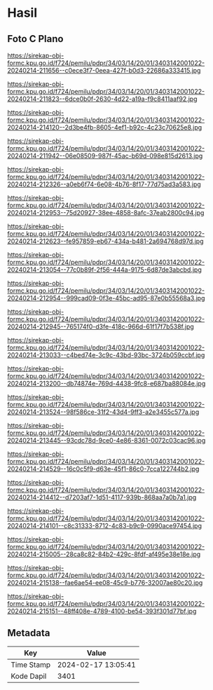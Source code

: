 # Hasil

## Foto C Plano

https://sirekap-obj-formc.kpu.go.id/f724/pemilu/pdpr/34/03/14/20/01/3403142001022-20240214-211656--c0ece3f7-0eea-427f-b0d3-22686a333415.jpg

https://sirekap-obj-formc.kpu.go.id/f724/pemilu/pdpr/34/03/14/20/01/3403142001022-20240214-211823--6dce0b0f-2630-4d22-a19a-f9c8411aaf92.jpg

https://sirekap-obj-formc.kpu.go.id/f724/pemilu/pdpr/34/03/14/20/01/3403142001022-20240214-214120--2d3be4fb-8605-4ef1-b92c-4c23c70625e8.jpg

https://sirekap-obj-formc.kpu.go.id/f724/pemilu/pdpr/34/03/14/20/01/3403142001022-20240214-211942--06e08509-987f-45ac-b69d-098e815d2613.jpg

https://sirekap-obj-formc.kpu.go.id/f724/pemilu/pdpr/34/03/14/20/01/3403142001022-20240214-212326--a0eb6f74-6e08-4b76-8f17-77d75ad3a583.jpg

https://sirekap-obj-formc.kpu.go.id/f724/pemilu/pdpr/34/03/14/20/01/3403142001022-20240214-212953--75d20927-38ee-4858-8afc-37eab2800c94.jpg

https://sirekap-obj-formc.kpu.go.id/f724/pemilu/pdpr/34/03/14/20/01/3403142001022-20240214-212623--fe957859-eb67-434a-b481-2a694768d97d.jpg

https://sirekap-obj-formc.kpu.go.id/f724/pemilu/pdpr/34/03/14/20/01/3403142001022-20240214-213054--77c0b89f-2f56-444a-9175-6d87de3abcbd.jpg

https://sirekap-obj-formc.kpu.go.id/f724/pemilu/pdpr/34/03/14/20/01/3403142001022-20240214-212954--999cad09-0f3e-45bc-ad95-87e0b55568a3.jpg

https://sirekap-obj-formc.kpu.go.id/f724/pemilu/pdpr/34/03/14/20/01/3403142001022-20240214-212945--765174f0-d3fe-418c-966d-61f17f7b538f.jpg

https://sirekap-obj-formc.kpu.go.id/f724/pemilu/pdpr/34/03/14/20/01/3403142001022-20240214-213033--c4bed74e-3c9c-43bd-93bc-3724b059ccbf.jpg

https://sirekap-obj-formc.kpu.go.id/f724/pemilu/pdpr/34/03/14/20/01/3403142001022-20240214-213200--db74874e-769d-4438-9fc8-e687ba88084e.jpg

https://sirekap-obj-formc.kpu.go.id/f724/pemilu/pdpr/34/03/14/20/01/3403142001022-20240214-213524--98f586ce-31f2-43d4-9ff3-a2e3455c577a.jpg

https://sirekap-obj-formc.kpu.go.id/f724/pemilu/pdpr/34/03/14/20/01/3403142001022-20240214-213445--93cdc78d-9ce0-4e86-8361-0072c03cac96.jpg

https://sirekap-obj-formc.kpu.go.id/f724/pemilu/pdpr/34/03/14/20/01/3403142001022-20240214-214529--16c0c5f9-d63e-45f1-86c0-7cca122744b2.jpg

https://sirekap-obj-formc.kpu.go.id/f724/pemilu/pdpr/34/03/14/20/01/3403142001022-20240214-214412--d7203af7-1d51-4117-939b-868aa7a0b7a1.jpg

https://sirekap-obj-formc.kpu.go.id/f724/pemilu/pdpr/34/03/14/20/01/3403142001022-20240214-214101--c8c31333-8712-4c83-b9c9-0990ace97454.jpg

https://sirekap-obj-formc.kpu.go.id/f724/pemilu/pdpr/34/03/14/20/01/3403142001022-20240214-215005--28ca8c82-84b2-429c-8fdf-af495e38e18e.jpg

https://sirekap-obj-formc.kpu.go.id/f724/pemilu/pdpr/34/03/14/20/01/3403142001022-20240214-215138--fae6ae54-ee08-45c9-b776-32007ae80c20.jpg

https://sirekap-obj-formc.kpu.go.id/f724/pemilu/pdpr/34/03/14/20/01/3403142001022-20240214-215151--48ff408e-4789-4100-be54-393f301d77bf.jpg


## Metadata

| Key        | Value               |
| ---------- | ------------------- |
| Time Stamp | 2024-02-17 13:05:41 |
| Kode Dapil | 3401                |



